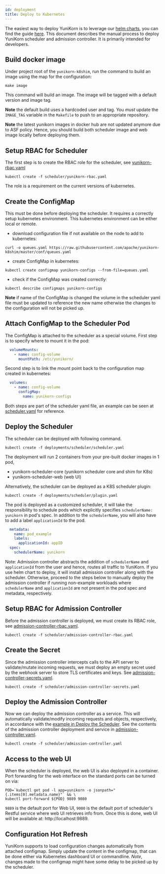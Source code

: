 ```yaml
---
id: deployment
title: Deploy to Kubernetes
---
```


<!--
Licensed to the Apache Software Foundation (ASF) under one
or more contributor license agreements.  See the NOTICE file
distributed with this work for additional information
regarding copyright ownership.  The ASF licenses this file
to you under the Apache License, Version 2.0 (the
"License"); you may not use this file except in compliance
with the License.  You may obtain a copy of the License at

  http://www.apache.org/licenses/LICENSE-2.0

Unless required by applicable law or agreed to in writing,
software distributed under the License is distributed on an
"AS IS" BASIS, WITHOUT WARRANTIES OR CONDITIONS OF ANY
KIND, either express or implied.  See the License for the
specific language governing permissions and limitations
under the License.
-->

The easiest way to deploy YuniKorn is to leverage our [helm charts](https://hub.helm.sh/charts/yunikorn/yunikorn),
you can find the guide [here](get_started/get_started.md). This document describes the manual process to deploy YuniKorn
scheduler and admission controller. It is primarily intended for developers.

## Build docker image

Under project root of the `yunikorn-k8shim`, run the command to build an image using the map for the configuration:
```
make image
```

This command will build an image. The image will be tagged with a default version and image tag.

**Note** the default build uses a hardcoded user and tag. You *must* update the `IMAGE_TAG` variable in the `Makefile` to push to an appropriate repository. 

**Note** the latest yunikorn images in docker hub are not updated anymore due to ASF policy. Hence, you should build both scheduler image and web image locally before deploying them.

## Setup RBAC for Scheduler

The first step is to create the RBAC role for the scheduler, see [yunikorn-rbac.yaml](https://github.com/apache/yunikorn-k8shim/blob/master/deployments/scheduler/yunikorn-rbac.yaml)
```
kubectl create -f scheduler/yunikorn-rbac.yaml
```
The role is a requirement on the current versions of kubernetes.

## Create the ConfigMap

This must be done before deploying the scheduler. It requires a correctly setup kubernetes environment.
This kubernetes environment can be either local or remote. 

- download configuration file if not available on the node to add to kubernetes:
```
curl -o queues.yaml https://raw.githubusercontent.com/apache/yunikorn-k8shim/master/conf/queues.yaml
```
- create ConfigMap in kubernetes:
```
kubectl create configmap yunikorn-configs --from-file=queues.yaml
```
- check if the ConfigMap was created correctly:
```
kubectl describe configmaps yunikorn-configs
```

**Note** if name of the ConfigMap is changed the volume in the scheduler yaml file must be updated to reference the new name otherwise the changes to the configuration will not be picked up. 

## Attach ConfigMap to the Scheduler Pod

The ConfigMap is attached to the scheduler as a special volume. First step is to specify where to mount it in the pod:
```yaml
  volumeMounts:
    - name: config-volume
      mountPath: /etc/yunikorn/
```
Second step is to link the mount point back to the configuration map created in kubernetes:
```yaml
  volumes:
    - name: config-volume
      configMap:
        name: yunikorn-configs
``` 

Both steps are part of the scheduler yaml file, an example can be seen at [scheduler.yaml](https://github.com/apache/yunikorn-k8shim/blob/master/deployments/scheduler/scheduler.yaml)
for reference.

## Deploy the Scheduler

The scheduler can be deployed with following command.
```
kubectl create -f deployments/scheduler/scheduler.yaml
```

The deployment will run 2 containers from your pre-built docker images in 1 pod,

* yunikorn-scheduler-core (yunikorn scheduler core and shim for K8s)
* yunikorn-scheduler-web (web UI)

Alternatively, the scheduler can be deployed as a K8S scheduler plugin:
```
kubectl create -f deployments/scheduler/plugin.yaml
```

The pod is deployed as a customized scheduler, it will take the responsibility to schedule pods which explicitly specifies `schedulerName: yunikorn` in pod's spec. In addition to the `schedulerName`, you will also have to add a label `applicationId` to the pod.
```yaml
  metadata:
    name: pod_example
    labels:
      applicationId: appID
  spec:
    schedulerName: yunikorn
```

Note: Admission controller abstracts the addition of `schedulerName` and `applicationId` from the user and hence, routes all traffic to YuniKorn. If you use helm chart to deploy, it will install admission controller along with the scheduler. Otherwise, proceed to the steps
below to manually deploy the admission controller if running non-example workloads where `schedulerName` and `applicationId` are not present in the pod spec and metadata, respectively.

## Setup RBAC for Admission Controller

Before the admission controller is deployed, we must create its RBAC role, see [admission-controller-rbac.yaml](https://github.com/apache/yunikorn-k8shim/blob/master/deployments/scheduler/admission-controller-rbac.yaml).

```
kubectl create -f scheduler/admission-controller-rbac.yaml
```

## Create the Secret

Since the admission controller intercepts calls to the API server to validate/mutate incoming requests, we must deploy an empty secret
used by the webhook server to store TLS certificates and keys. See [admission-controller-secrets.yaml](https://github.com/apache/yunikorn-k8shim/blob/master/deployments/scheduler/admission-controller-secrets.yaml).

```
kubectl create -f scheduler/admission-controller-secrets.yaml
```

## Deploy the Admission Controller

Now we can deploy the admission controller as a service. This will automatically validate/modify incoming requests and objects, respectively, in accordance with the [example in Deploy the Scheduler](#Deploy-the-Scheduler). See the contents of the admission controller deployment and service in [admission-controller.yaml](https://github.com/apache/yunikorn-k8shim/blob/master/deployments/scheduler/admission-controller.yaml).

```
kubectl create -f scheduler/admission-controller.yaml
```

## Access to the web UI

When the scheduler is deployed, the web UI is also deployed in a container.
Port forwarding for the web interface on the standard ports can be turned on via:

```
POD=`kubectl get pod -l app=yunikorn -o jsonpath="{.items[0].metadata.name}"` && \
kubectl port-forward ${POD} 9889 9080
```

`9889` is the default port for Web UI, `9080` is the default port of scheduler's Restful service where web UI retrieves info from.
Once this is done, web UI will be available at: http://localhost:9889.

## Configuration Hot Refresh

YuniKorn supports to load configuration changes automatically from attached configmap. Simply update the content in the configmap,
that can be done either via Kubernetes dashboard UI or commandline. _Note_, changes made to the configmap might have some
delay to be picked up by the scheduler.



